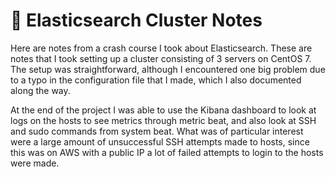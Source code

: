 # 📓 Elasticsearch Cluster Notes

Here are notes from a crash course I took about Elasticsearch. These are notes that I took setting up a cluster consisting of 3 servers on CentOS 7. 
The setup was straightforward, although I encountered one big problem due to a typo in the configuration file that I made, which I also documented along the way. 

At the end of the project I was able to use the Kibana dashboard to look at logs on the hosts to see metrics through metric beat, and also look at SSH and sudo commands from
system beat. What was of particular interest were a large amount of unsuccessful SSH attempts made to hosts, since this was on AWS with a public IP a lot of failed attempts to
login to the hosts were made. 
